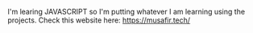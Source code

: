 I'm learing JAVASCRIPT so I'm putting whatever I am learning using the projects.
Check this website here: https://musafir.tech/
